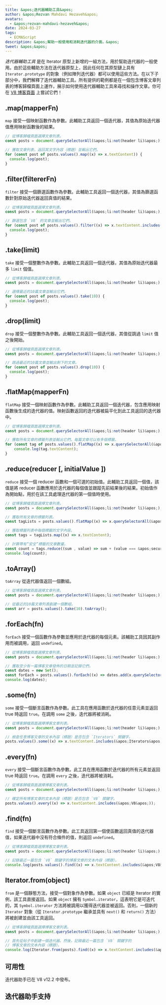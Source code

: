 ```yaml
---
title: &apos;迭代器輔助工具&apos;
author: &apos;Rezvan Mahdavi Hezaveh&apos;
avatars:
  - &apos;rezvan-mahdavi-hezaveh&apos;
date: 2024-03-27
tags:
  - ECMAScript
description: &apos;幫助一般使用和消耗迭代器的介面。&apos;
tweet: &apos;&apos;
---
```


*迭代器輔助工具* 是在 Iterator 原型上新增的一組方法，用於幫助迭代器的一般使用。由於這些輔助方法在迭代器原型上，因此任何在其原型鏈上具有 `Iterator.prototype` 的對象（例如陣列迭代器）都可以使用這些方法。在以下子部分中，我們解釋了迭代器輔助工具。所有提供的範例都是在一個包含博客文章列表的博客歸檔頁面上運作，展示如何使用迭代器輔助工具來尋找和操作文章。你可在 [V8 博客頁面](https://v8.dev/blog) 上嘗試它們！

<!--truncate-->

## .map(mapperFn)

`map` 接受一個映射函數作為參數。此輔助工具返回一個迭代器，其值為原始迭代器值應用映射函數後的結果。

```javascript
// 從博客歸檔頁面選擇文章列表。
const posts = document.querySelectorAll(&apos;li:not(header li)&apos;);

// 獲取文章列表，返回其文字內容（標題）並輸出它們。
for (const post of posts.values().map((x) => x.textContent)) {
  console.log(post);
}
```

## .filter(filtererFn)

`filter` 接受一個篩選函數作為參數。此輔助工具返回一個迭代器，其值為篩選函數針對原始迭代器返回真值的結果。

```javascript
// 從博客歸檔頁面選擇文章列表。
const posts = document.querySelectorAll(&apos;li:not(header li)&apos;);

// 篩選包含 `V8` 的文章並輸出它們。
for (const post of posts.values().filter((x) => x.textContent.includes(&apos;V8&apos;))) {
  console.log(post);
} 
```

## .take(limit)

`take` 接受一個整數作為參數。此輔助工具返回一個迭代器，其值為原始迭代器最多 `limit` 個值。

```javascript
// 從博客歸檔頁面選擇文章列表。
const posts = document.querySelectorAll(&apos;li:not(header li)&apos;);

// 選擇最近的10篇文章並輸出它們。
for (const post of posts.values().take(10)) {
  console.log(post);
}
```

## .drop(limit)

`drop` 接受一個整數作為參數。此輔助工具返回一個迭代器，其值從跳過 `limit` 值之後開始。

```javascript
// 從博客歸檔頁面選擇文章列表。
const posts = document.querySelectorAll(&apos;li:not(header li)&apos;);

// 跳過最近的10篇文章並輸出剩下的文章。
for (const post of posts.values().drop(10)) {
  console.log(post);
}
```

## .flatMap(mapperFn)

`flatMap` 接受一個映射函數作為參數。此輔助工具返回一個迭代器，包含應用映射函數後生成的迭代器的值。映射函數返回的迭代器被扁平化到此工具返回的迭代器中。

```javascript
// 從博客歸檔頁面選擇文章列表。
const posts = document.querySelectorAll(&apos;li:not(header li)&apos;);

// 獲取所有文章的標籤列表並輸出它們。每篇文章可以有多個標籤。
for (const tag of posts.values().flatMap((x) => x.querySelectorAll(&apos;.tag&apos;).values())) {
    console.log(tag.textContent);
}
```

## .reduce(reducer [, initialValue ])

`reduce` 接受一個 reducer 函數和一個可選的初始值。此輔助工具返回一個值，該值是將 reducer 函數應用於迭代器的每個值並跟蹤先前結果後的結果。初始值作為開始點，用於在該工具處理迭代器的第一個值時使用。

```javascript
// 從博客歸檔頁面選擇文章列表。
const posts = document.querySelectorAll(&apos;li:not(header li)&apos;);

// 獲取所有文章的標籤列表。
const tagLists = posts.values().flatMap((x) => x.querySelectorAll(&apos;.tag&apos;).values());

// 獲取標籤列表中每個標籤的文字內容。
const tags = tagLists.map((x) => x.textContent);

// 計算帶有“安全”標籤的文章數量。
const count = tags.reduce((sum , value) => sum + (value === &apos;security&apos; ? 1 : 0), 0);
console.log(count);
```

## .toArray()

`toArray` 從迭代器值返回一個數組。

```javascript
// 從博客歸檔頁面選擇文章列表。
const posts = document.querySelectorAll(&apos;li:not(header li)&apos;);

// 從最近的10篇文章列表創建一個數組。
const arr = posts.values().take(10).toArray();
```

## .forEach(fn)

`forEach` 接受一個函數作為參數並應用於迭代器的每個元素。該輔助工具因其副作用而被調用，返回 `undefined`。

```javascript
// 從博客歸檔頁面選擇文章列表。
const posts = document.querySelectorAll(&apos;li:not(header li)&apos;);

// 獲取至少有一篇博客文章發佈的日期並記錄它們。
const dates = new Set();
const forEach = posts.values().forEach((x) => dates.add(x.querySelector(&apos;time&apos;)));
console.log(dates);
```

## .some(fn)

`some` 接受一個斷言函數作為參數。此工具在應用函數於迭代器的任意元素並返回 true 時返回 `true`。在調用 `some` 之後，迭代器將被消耗。

```javascript
// 從博客歸檔頁面選擇博客文章列表。
const posts = document.querySelectorAll(&apos;li:not(header li)&apos;);

// 檢查任意博客文章的文本內容（標題）是否包含 `Iterators` 關鍵字。
posts.values().some((x) => x.textContent.includes(&apos;Iterators&apos;));
```

## .every(fn)

`every` 接受一個斷言函數作為參數。此工具在應用函數於迭代器的所有元素並返回 true 時返回 `true`。在調用 `every` 之後，迭代器將被消耗。

```javascript
// 從博客歸檔頁面選擇博客文章列表。
const posts = document.querySelectorAll(&apos;li:not(header li)&apos;);

// 確定所有博客文章的文本內容（標題）是否包含 `V8` 關鍵字。
posts.values().every((x) => x.textContent.includes(&apos;V8&apos;));
```

## .find(fn)

`find` 接受一個斷言函數作為參數。此工具返回第一個使函數返回真值的迭代器值，如果迭代器中沒有符合條件的值，則返回 `undefined`。

```javascript
// 從博客歸檔頁面選擇博客文章列表。
const posts = document.querySelectorAll(&apos;li:not(header li)&apos;);

// 記錄最近一篇包含 `V8` 關鍵字的博客文章的文本內容（標題）。
console.log(posts.values().find((x) => x.textContent.includes(&apos;V8&apos;)).textContent);
```

## Iterator.from(object)

`from` 是一個靜態方法，接受一個對象作為參數。如果 `object` 已經是 Iterator 的實例，該工具直接返回。如果 `object` 擁有 `Symbol.iterator`，這表明它是可迭代的，其 `Symbol.iterator` 方法將被調用以獲得迭代器並被返回。否則，一個新的 `Iterator` 對象（從 `Iterator.prototype` 繼承並具有 `next()` 和 `return()` 方法）將被創建並由該工具返回。

```javascript
// 從博客歸檔頁面選擇博客文章列表。
const posts = document.querySelectorAll(&apos;li:not(header li)&apos;);

// 首先從帖子中創建一個迭代器。然後，記錄最近一篇包含 `V8` 關鍵字的
// 博客文章的文本內容（標題）。
console.log(Iterator.from(posts).find((x) => x.textContent.includes(&apos;V8&apos;)).textContent);
```

## 可用性

迭代器助手已在 V8 v12.2 中發布。

## 迭代器助手支持

<feature-support chrome="122 https://chromestatus.com/feature/5102502917177344"
                 firefox="no https://bugzilla.mozilla.org/show_bug.cgi?id=1568906"
                 safari="no https://bugs.webkit.org/show_bug.cgi?id=248650" 
                 nodejs="no"
                 babel="yes https://github.com/zloirock/core-js#iterator-helpers"></feature-support>
